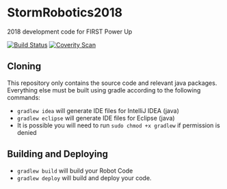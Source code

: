 # StormRobotics2018

2018 development code for FIRST Power Up

[![Build Status](https://travis-ci.org/2729StormRobotics/StormRobotics2018.svg?branch=master)](https://travis-ci.org/2729StormRobotics/StormRobotics2018)
[![Coverity Scan](https://scan.coverity.com/projects/15040/badge.svg?flat=1)](https://scan.coverity.com/projects/2729stormrobotics-stormrobotics2018)

## Cloning

This repository only contains the source code and relevant java packages.  Everything else must be built using gradle according to the following commands:

- ```gradlew idea``` will generate IDE files for IntelliJ IDEA (java)  
- ```gradlew eclipse``` will generate IDE files for Eclipse (java)
- It is possible you will need to run ```sudo chmod +x gradlew``` if permission is denied

## Building and Deploying

- ```gradlew build``` will build your Robot Code  
- ```gradlew deploy``` will build and deploy your code.
